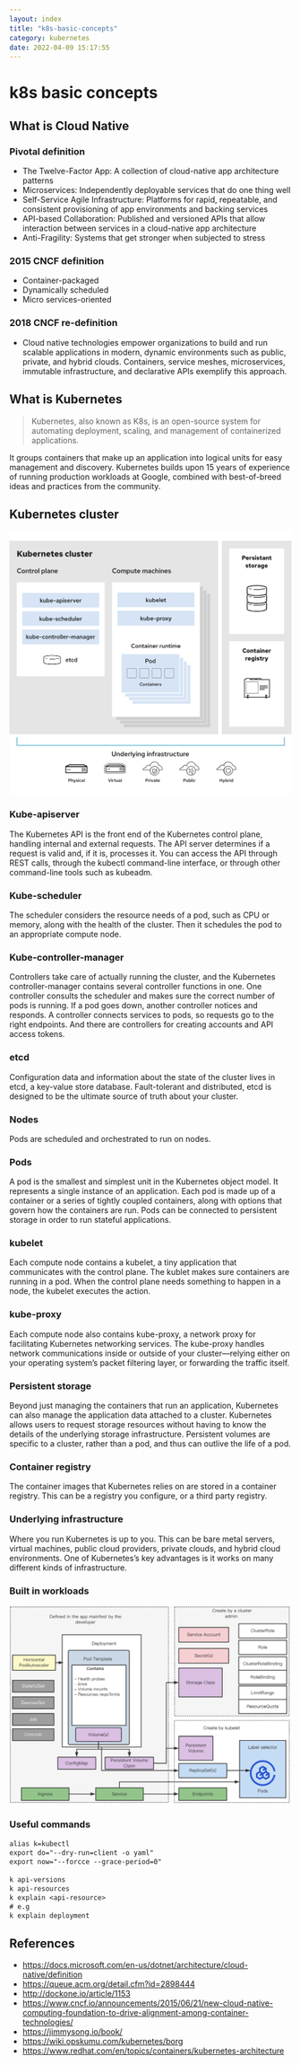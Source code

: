 ```yaml
---
layout: index
title: "k8s-basic-concepts"
category: kubernetes
date: 2022-04-09 15:17:55
---
```


# k8s basic concepts

## What is Cloud Native


### Pivotal definition

- The Twelve-Factor App: A collection of cloud-native app architecture patterns
- Microservices: Independently deployable services that do one thing well
- Self-Service Agile Infrastructure: Platforms for rapid, repeatable, and consistent provisioning of app environments and backing services
- API-based Collaboration: Published and versioned APIs that allow interaction between services in a cloud-native app architecture
- Anti-Fragility: Systems that get stronger when subjected to stress

### 2015 CNCF definition

- Container-packaged
- Dynamically scheduled
- Micro services-oriented

### 2018 CNCF re-definition

- Cloud native technologies empower organizations to build and run scalable applications in modern, dynamic environments such as public, private, and hybrid clouds. Containers, service meshes, microservices, immutable infrastructure, and declarative APIs exemplify this approach.

## What is Kubernetes

> Kubernetes, also known as K8s, is an open-source system for automating deployment, scaling, and management of containerized applications.

It groups containers that make up an application into logical units for easy management and discovery. Kubernetes builds upon 15 years of experience of running production workloads at Google, combined with best-of-breed ideas and practices from the community.

## Kubernetes cluster 
![k8s_architech](./images/kubernetes/kubernetes_diagram.svg)

### Kube-apiserver

The Kubernetes API is the front end of the Kubernetes control plane, handling internal and external requests. The API server determines if a request is valid and, if it is, processes it. You can access the API through REST calls, through the kubectl command-line interface, or through other command-line tools such as kubeadm.

### Kube-scheduler

The scheduler considers the resource needs of a pod, such as CPU or memory, along with the health of the cluster. Then it schedules the pod to an appropriate compute node.

### Kube-controller-manager

Controllers take care of actually running the cluster, and the Kubernetes controller-manager contains several controller functions in one. One controller consults the scheduler and makes sure the correct number of pods is running. If a pod goes down, another controller notices and responds. A controller connects services to pods, so requests go to the right endpoints. And there are controllers for creating accounts and API access tokens.

### etcd

Configuration data and information about the state of the cluster lives in etcd, a key-value store database. Fault-tolerant and distributed, etcd is designed to be the ultimate source of truth about your cluster.

### Nodes

Pods are scheduled and orchestrated to run on nodes.

### Pods

A pod is the smallest and simplest unit in the Kubernetes object model. It represents a single instance of an application. Each pod is made up of a container or a series of tightly coupled containers, along with options that govern how the containers are run. Pods can be connected to persistent storage in order to run stateful applications.

### kubelet

Each compute node contains a kubelet, a tiny application that communicates with the control plane. The kublet makes sure containers are running in a pod. When the control plane needs something to happen in a node, the kubelet executes the action.

### kube-proxy

Each compute node also contains kube-proxy, a network proxy for facilitating Kubernetes networking services. The kube-proxy handles network communications inside or outside of your cluster—relying either on your operating system’s packet filtering layer, or forwarding the traffic itself.

### Persistent storage

Beyond just managing the containers that run an application, Kubernetes can also manage the application data attached to a cluster. Kubernetes allows users to request storage resources without having to know the details of the underlying storage infrastructure. Persistent volumes are specific to a cluster, rather than a pod, and thus can outlive the life of a pod.

### Container registry

The container images that Kubernetes relies on are stored in a container registry. This can be a registry you configure, or a third party registry.


### Underlying infrastructure

Where you run Kubernetes is up to you. This can be bare metal servers, virtual machines, public cloud providers, private clouds, and hybrid cloud environments. One of Kubernetes’s key advantages is it works on many different kinds of infrastructure.

### Built in workloads
![k8s_architech](./images/kubernetes/workload.png)




### Useful commands

```
alias k=kubectl
export do="--dry-run=client -o yaml"
export now="--forcce --grace-period=0"

k api-versions
k api-resources
k explain <api-resource>
# e.g
k explain deployment
```


## References
- https://docs.microsoft.com/en-us/dotnet/architecture/cloud-native/definition
- https://queue.acm.org/detail.cfm?id=2898444
- http://dockone.io/article/1153
- https://www.cncf.io/announcements/2015/06/21/new-cloud-native-computing-foundation-to-drive-alignment-among-container-technologies/
- https://jimmysong.io/book/
- https://wiki.opskumu.com/kubernetes/borg
- https://www.redhat.com/en/topics/containers/kubernetes-architecture